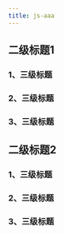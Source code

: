 ```yaml
---
title: js-aaa
--- 
```


## 二级标题1

### 1、三级标题

### 2、三级标题

### 3、三级标题

## 二级标题2

### 1、三级标题

### 2、三级标题

### 3、三级标题

